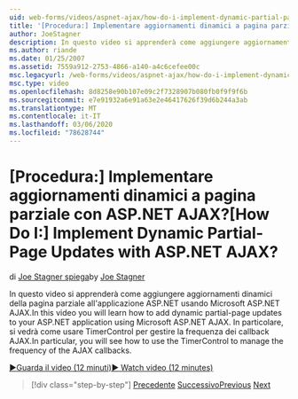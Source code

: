 ```yaml
---
uid: web-forms/videos/aspnet-ajax/how-do-i-implement-dynamic-partial-page-updates-with-aspnet-ajax
title: '[Procedura:] Implementare aggiornamenti dinamici a pagina parziale con ASP.NET AJAX? | Microsoft Docs'
author: JoeStagner
description: In questo video si apprenderà come aggiungere aggiornamenti dinamici della pagina parziale all'applicazione ASP.NET usando Microsoft ASP.NET AJAX.
ms.author: riande
ms.date: 01/25/2007
ms.assetid: 7559a912-2753-4866-a140-a4c6cefee00c
msc.legacyurl: /web-forms/videos/aspnet-ajax/how-do-i-implement-dynamic-partial-page-updates-with-aspnet-ajax
msc.type: video
ms.openlocfilehash: 8d8258e90b107e09c2f7328907b080fb0f9f9f6b
ms.sourcegitcommit: e7e91932a6e91a63e2e46417626f39d6b244a3ab
ms.translationtype: MT
ms.contentlocale: it-IT
ms.lasthandoff: 03/06/2020
ms.locfileid: "78628744"
---
```

# <a name="how-do-i-implement-dynamic-partial-page-updates-with-aspnet-ajax"></a><span data-ttu-id="18012-104">[Procedura:] Implementare aggiornamenti dinamici a pagina parziale con ASP.NET AJAX?</span><span class="sxs-lookup"><span data-stu-id="18012-104">[How Do I:] Implement Dynamic Partial-Page Updates with ASP.NET AJAX?</span></span>

<span data-ttu-id="18012-105">di [Joe Stagner spiega](https://github.com/JoeStagner)</span><span class="sxs-lookup"><span data-stu-id="18012-105">by [Joe Stagner](https://github.com/JoeStagner)</span></span>

<span data-ttu-id="18012-106">In questo video si apprenderà come aggiungere aggiornamenti dinamici della pagina parziale all'applicazione ASP.NET usando Microsoft ASP.NET AJAX.</span><span class="sxs-lookup"><span data-stu-id="18012-106">In this video you will learn how to add dynamic partial-page updates to your ASP.NET application using Microsoft ASP.NET AJAX.</span></span> <span data-ttu-id="18012-107">In particolare, si vedrà come usare TimerControl per gestire la frequenza dei callback AJAX.</span><span class="sxs-lookup"><span data-stu-id="18012-107">In particular, you will see how to use the TimerControl to manage the frequency of the AJAX callbacks.</span></span>

[<span data-ttu-id="18012-108">&#9654;Guarda il video (12 minuti)</span><span class="sxs-lookup"><span data-stu-id="18012-108">&#9654; Watch video (12 minutes)</span></span>](https://channel9.msdn.com/Blogs/ASP-NET-Site-Videos/how-do-i-implement-dynamic-partial-page-updates-with-aspnet-ajax)

> [!div class="step-by-step"]
> <span data-ttu-id="18012-109">[Precedente](how-do-i-get-started-with-aspnet-ajax.md)
> [Successivo](how-do-i-make-client-side-network-callbacks-with-aspnet-ajax.md)</span><span class="sxs-lookup"><span data-stu-id="18012-109">[Previous](how-do-i-get-started-with-aspnet-ajax.md)
[Next](how-do-i-make-client-side-network-callbacks-with-aspnet-ajax.md)</span></span>
